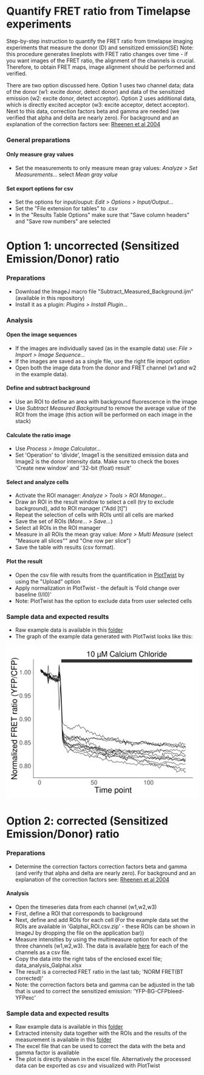 # Quantify FRET ratio from Timelapse experiments

Step-by-step instruction to quantify the FRET ratio from timelapse imaging experiments that measure the donor (D) and sensitized emission(SE)
Note: this procedure generates lineplots with FRET ratio changes over time - if you want images of the FRET ratio, the alignment of the channels is crucial. Therefore, to obtain FRET maps, image alignment should be performed and verified.

There are two option discussed here. Option 1 uses two channel data; data of the donor (w1: excite donor, detect donor) and data of the sensitized emission (w2: excite donor, detect acceptor).
Option 2 uses additional data, which is directly excited acceptor (w3: excite acceptor, detect acceptor). Next to this data, correction factors beta and gamma are needed (we verified that alpha and delta are nearly zero). For background and an explanation of the correction factors see: [Rheenen et al 2004](https://doi.org/10.1016/S0006-3495(04)74307-6)

### General preparations
#### Only measure gray values
* Set the measurements to only measure mean gray values: _Analyze > Set Measurements..._ select _Mean gray value_
#### Set export options for csv
* Set the options for input/ouput: _Edit > Options > Input/Output..._
* Set the "File extension for tables" to .csv
* In the "Results Table Options" make sure that "Save column headers" and "Save row numbers" are selected

# Option 1: uncorrected (Sensitized Emission/Donor) ratio

### Preparations

* Download the ImageJ macro file "Subtract_Measured_Background.ijm" (available in this repository)
* Install it as a plugin: _Plugins > Install Plugin..._

### Analysis

#### Open the image sequences
* If the images are individually saved (as in the example data) use: _File > Import > Image Sequence..._
* If the images are saved as a single file, use the right file import option
* Open both the image data from the donor and FRET channel (w1 and w2 in the example data).

#### Define and subtract background
* Use an ROI to define an area with background fluorescence in the image
* Use _Subtract Measured Background_ to remove the average value of the ROI from the image (this action will be performed on each image in the stack)

#### Calculate the ratio image
* Use _Process > Image Calculator..._
* Set 'Operation' to 'divide', Image1 is the sensitized emission data and Image2 is the donor intensity data. Make sure to check the boxes 'Create new window' and '32-bit (float) result'

#### Select and analyze cells
* Activate the ROI manager: _Analyze > Tools > ROI Manager..._
* Draw an ROI in the result window to select a cell (try to exclude background), add to ROI manager ("Add [t]")
* Repeat the selection of cells with ROIs until all cells are marked
* Save the set of ROIs (_More... > Save..._)
* Select all ROIs in the ROI manager
* Measure in all ROIs the mean gray value: _More > Multi Measure_ (select "Measure all slices"" and "One row per slice")
* Save the table with results (csv format).

#### Plot the result
* Open the csv file with results from the quantification in [PlotTwist](https://huygens.science.uva.nl/PlotTwist/) by using the "Upload" option
* Apply normalization in PlotTwist - the default is 'Fold change over baseline (I/I0)'
* Note: PlotTwist has the option to exclude data from user selected cells

### Sample data and expected results
* Raw example data is available in this [folder](https://github.com/JoachimGoedhart/Quantify-FRET-ratio/tree/master/Example-data_raw)
* The graph of the example data generated with PlotTwist looks like this:


![alt text](https://github.com/JoachimGoedhart/Quantify-FRET-ratio/blob/master/Example-data_processed/PlotTwist-results.png "Output")

# Option 2: corrected (Sensitized Emission/Donor) ratio

### Preparations
* Determine the correction factors correction factors beta and gamma (and verify that alpha and delta are nearly zero). For background and an explanation of the correction factors see: [Rheenen et al 2004](https://doi.org/10.1016/S0006-3495(04)74307-6)

#### Analysis
* Open the timeseries data from each channel (w1,w2,w3)
* First, define a ROI that corresponds to background
* Next, define and add ROIs for each cell (For the example data set the ROIs are available in 'Galphai_ROI.csv.zip' - these ROIs can be shown in ImageJ by dropping the file on the application bar))
* Measure intensities by using the multimeasure option for each of the three channels (w1,w2,w3). The data is available [here](https://github.com/JoachimGoedhart/Quantify-FRET-ratio/tree/master/Example-data_processed) for each of the channels as a csv file.
* Copy the data into the right tabs of the enclosed excel file; data_analysis_Galphai.xlsx
* The result is a corrected FRET ratio in the last tab; 'NORM FRET(BT corrected)'
* Note: the correction factors beta and gamma can be adjusted in the tab that is used to correct the sensitized emission: 'YFP-BG-CFPbleed-YFPexc'


### Sample data and expected results
* Raw example data is available in this [folder](https://github.com/JoachimGoedhart/Quantify-FRET-ratio/tree/master/Example-data_raw)
* Extracted intensity data together with the ROIs and the results of the measurement is available in this [folder](https://github.com/JoachimGoedhart/Quantify-FRET-ratio/tree/master/Example-data_processed)
* The excel file that can be used to correct the data with the beta and gamma factor is available
* The plot is directly shown in the excel file. Alternatively the processed data can be exported as csv and visualized with PlotTwist 

